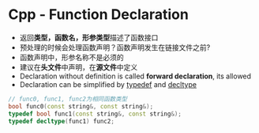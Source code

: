 # Cpp - Function Declaration

- 返回**类型，函数名，形参类型**描述了函数接口
- 预处理的时候会处理函数声明？函数声明发生在链接文件之前?
- 函数声明中，形参名称不是必须的
- 建议在**头文件**中声明，在**源文件**中定义
- Declaration without definition is called **forward declaration**, its allowed
- Declaration can be simplified by [typedef](c++-handle-type.md#typedef) and [decltype](c++-handle-type.md#decltype)

```c++
// func0, func1, func2为相同函数类型
bool func0(const string&, const string&);
typedef bool func1(const string&, const string&);
typedef decltype(func1) func2;
```
